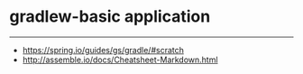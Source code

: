 # gradlew-basic application
___

* https://spring.io/guides/gs/gradle/#scratch
* http://assemble.io/docs/Cheatsheet-Markdown.html
